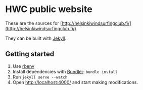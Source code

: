 HWC public website
==================

These are the sources for [http://helsinkiwindsurfingclub.fi/](http://helsinkiwindsurfingclub.fi/)

They can be built with [Jekyll](https://github.com/mojombo/jekyll).

Getting started
---------------
 1. Use [rbenv](https://github.com/sstephenson/rbenv)
 2. Install dependencies with [Bundler](http://gembundler.com/): `bundle install`
 3. Run `jekyll serve --watch`
 4. Open [http://localhost:4000/](http://localhost:4000/) and start making modifications.
